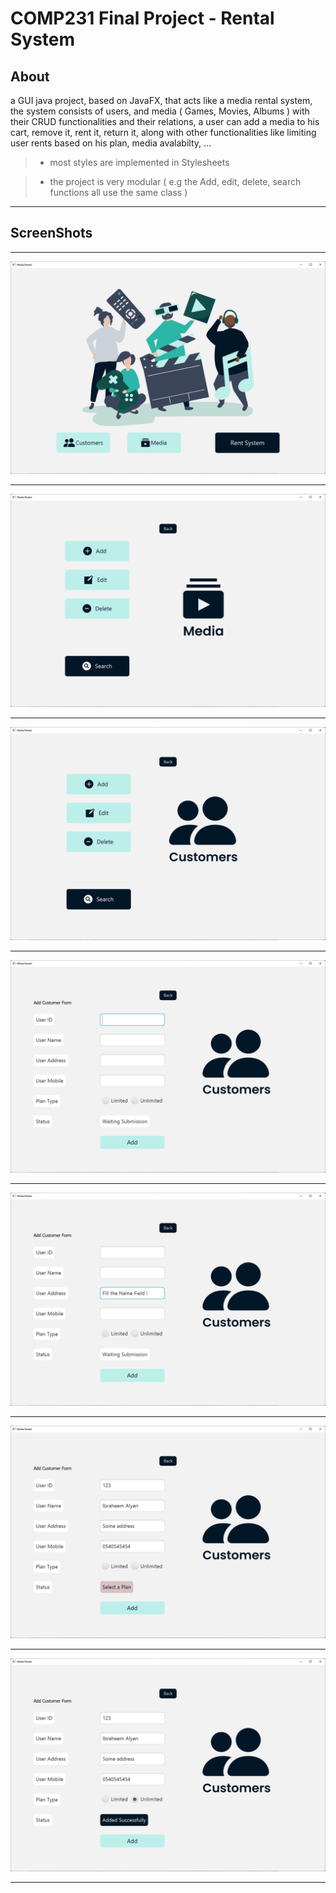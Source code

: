 # COMP231 Final Project - Rental System



## About
a GUI java project, based on JavaFX, that acts like a media rental system, the system consists of users, and media ( Games, Movies, Albums ) with their CRUD functionalities and their relations, a user can add a media to his cart, remove it, rent it, return it, along with other functionalities like limiting user rents based on his plan, media avalabilty, ...    
    
> * most styles are implemented in Stylesheets   

> * the project is very modular ( e.g the Add, edit, delete, search functions all use the same class )

------------
## ScreenShots
------------


![Home](img/Home_Screen.png)

------------

![](img/Media_Screen.png)

------------

![](img/Customers_Screen.png)

------------

![](img/Customers_Form_1.png)

------------

![](img/Customers_Form_2.png)

------------

![](img/Customers_Form_3.png)

------------

![](img/Customers_Form_4.png)

------------
